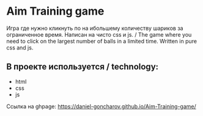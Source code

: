 # Aim Training game

Игра где нужно кликнуть по на ибольшему количеству шариков за ограниченное время. Написан на чисто css и js. /
The game where you need to click on the largest number of balls in a limited time. Written in pure css and js.

## В проекте используется / technology:
* html
* css
* js

Ссылка на ghpage: https://daniel-goncharov.github.io/Aim-Training-game/